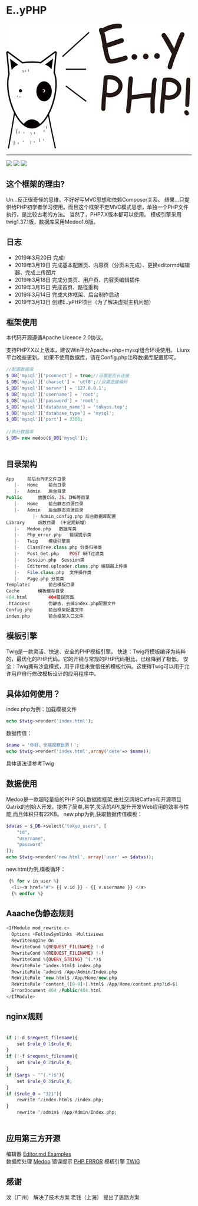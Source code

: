 

# E..yPHP

![](logo.jpg)

------------



[![](https://img.shields.io/badge/version-0.01-green.svg)](https://img.shields.io/badge/version-0.01-green.svg)
[![](https://img.shields.io/badge/php-7+-brightgreen.svg)](https://img.shields.io/badge/php7-brightgreen.svg)
[![](https://img.shields.io/badge/license-Apache%202-blue.svg)](https://img.shields.io/badge/license-Apache%202-blue.svg)

## 这个框架的理由?

Un...反正很奇怪的思维，不好好写MVC思想和依赖Composer关系。
结果...只提供给PHP初学者学习使用。而且这个框架不走MVC模式思想，单独一个PHP文件执行，是比较古老的方法。
当然了，PHP7.X版本都可以使用。
模板引擎采用twig1.37.1版，数据库采用Medoo1.6版。


## 日志

- 2019年3月20日 完成l
- 2019年3月19日 完成基本配置页、内容页（分页未完成）、更换editormd编辑器、完成上传图片
- 2019年3月18日 完成分类页、用户页、内容页编辑插件
- 2019年3月15日 完成首页、路径重构
- 2019年3月14日 完成大体框架、后台制作启动
- 2019年3月13日 创建E..yPHP项目（为了解决虚拟主机问题）


## 框架使用

本代码开源遵循Apache Licence 2.0协议。

支持PHP7.X以上版本，建议Win平台Apache+php+mysql组合环境使用。
Liunx平台晚些更新。
如果不使用数据库，请在Config.php注释数据库配置即可。
```php
//配置数据库
$_DB['mysql']['pconnect'] = true;//设置是否长连接
$_DB['mysql']['charset'] = 'utf8';//设置连接编码
$_DB['mysql']['server'] = '127.0.0.1';
$_DB['mysql']['username'] = 'root';
$_DB['mysql']['password'] = 'root';
$_DB['mysql']['database_name'] = 'tokyos.top';
$_DB['mysql']['database_type'] = 'mysql';
$_DB['mysql']['port'] = 3306;

//执行数据库
$_DB= new medoo($_DB['mysql']);                 
              
```

## 目录架构
```php
App		前后台PHP文件目录
   |-	Home	前台目录
   |-	Admin	后台目录
Public		放置CSS、JS、IMG等目录
   |-	Home	前台静态资源目录
   |-	Admin	后台静态资源目录
          |- Admin_config.php 后台数据库配置
Library		函数目录 （不定期新增）
   |-	Medoo.php	数据库类            
   |-	Php_error.php	错误提示类
   |-	Twig	模板引擎类
   |-	ClassTree.class.php	分类归梯类
   |-	Post_Get.php	POST GET过滤类
   |-   Session.php  Session类
   |-   Editormd.uploader.class.php 编辑器上传类
   |-   File.class.php  文件操作类
   |-   Page.php 分页类
Templates		前台模板目录
Cache		模板缓存目录
404.html		404错误页面
.htaccess		伪静态、去掉index.php配置文件
Config.php		前台框架配置文件
index.php		前台框架入口文件
```

## 模板引擎
Twig是一款灵活、快速、安全的PHP模板引擎。
快速：Twig将模板编译为纯粹的，最优化的PHP代码。它的开销与常规的PHP代码相比，已经降到了极低。
安全：Twig拥有沙盒模式，用于评估未受信任的模板代码。这使得Twig可以用于允许用户自行修改模板设计的应用程序中。

## 具体如何使用？

index.php为例：加载模板文件
```php
echo $twig->render('index.html');  
```
数据传值：
```php
$name = '你好，全端观察世界！';
echo $twig->render('index.html',array('dete'=> $name));
```
具体语法请参考Twig

## 数据使用

Medoo是一款超轻量级的PHP SQL数据库框架,由社交网站Catfan和开源项目Qatrix的创始人开发。提供了简单,易学,灵活的API,提升开发Web应用的效率与性能,而且体积只有22KB。
new.php为例,获取数据传值模板：
```php
$datas = $_DB->select("tokyo_users", [
    "id",
    "username",
    "password"
]);
echo $twig->render('new.html', array('user' => $datas));       
```
new.html为例,模板循环：
```php
 {% for v in user %}
  <li><a href="#"> {{ v.id }} - {{ v.username }} </a>
  {% endfor %}            
```

## Aaache伪静态规则
```php
<IfModule mod_rewrite.c>
  Options +FollowSymlinks -Multiviews
  RewriteEngine On
  RewriteCond %{REQUEST_FILENAME} !-d
  RewriteCond %{REQUEST_FILENAME} !-f
  RewriteCond %{QUERY_STRING} ^(.*)$
  RewriteRule ^index.html$ index.php
  RewriteRule ^admin$ /App/Admin/Index.php
  ReWriteRule ^new.html$ /App/Home/new.php
  ReWriteRule ^content_([0-9]+).html$ /App/Home/content.php?id=$1
  ErrorDocument 404 /Public/404.html
</IfModule>          
```

## nginx规则
```php

if (!-d $request_filename){
	set $rule_0 1$rule_0;
}
if (!-f $request_filename){
	set $rule_0 2$rule_0;
}
if ($args ~ "^(.*)$"){
	set $rule_0 3$rule_0;
}
if ($rule_0 = "321"){
	rewrite ^/index.html$ /index.php;
}
	rewrite ^/admin$ /App/Admin/Index.php;
      
```

## 应用第三方开源

编辑器 [Editor.md Examples][1]   
数据库处理 [Medoo][2] 
错误提示 [PHP ERROR][3]
模板引擎 [TWIG][4]
## 感谢

汶（广州）   解决了技术方案
老钱（上海） 提出了思路方案


  [1]: http://pandao.github.io/editor.md/examples/
  [2]: https://medoo.lvtao.net/
  [3]: https://github.com/JosephLenton/PHP-Error
  [4]: https://twig.symfony.com/
